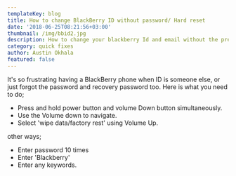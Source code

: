 ```yaml
---
templateKey: blog
title: How to change BlackBerry ID without password/ Hard reset
date: '2018-06-25T08:21:56+03:00'
thumbnail: /img/bbid2.jpg
description: How to change your blackberry Id and email without the previous password.
category: quick fixes
author: Austin Okhala
featured: false
---
```

It's so frustrating having a BlackBerry phone when ID is someone else, or just forgot the password and recovery password too. Here is what you need to do;

* Press and hold power button and volume Down button simultaneously.
* Use the Volume down to navigate.
* Select 'wipe data/factory rest' using Volume Up.

other ways;

* Enter password 10 times
* Enter 'Blackberry'
* Enter any keywords.
